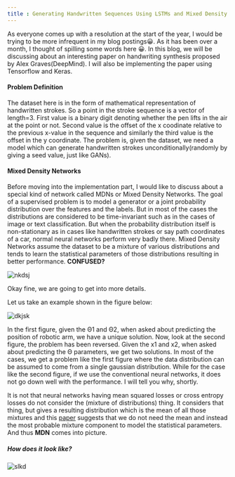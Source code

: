 ```yaml
---
title : Generating Handwritten Sequences Using LSTMs and Mixed Density Networks
---
```


As everyone comes up with a resolution at the start of the year, I would be trying to be more infrequent in my blog postings😀. As it has been over a month, I thought of spilling some words here 😀. In this blog, we will be discussing about an interesting paper on handwriting synthesis proposed by Alex Graves(DeepMind). I will also be implementing the paper using Tensorflow and Keras. 

#### Problem Definition 
The dataset here is in the form of mathematical representation of handwritten strokes. So a point in the stroke sequence is a vector of length=3. First value is a binary digit denoting whether the pen lifts in the air at the point or not. Second value is the offset of the x coodinate relative to the previous x-value in the sequence and similarly the third value is the offset in the y coordinate. The problem is, given the dataset, we need a model which can generate handwritten strokes unconditionally(randomly by giving a seed value, just like GANs).

#### Mixed Density Networks
Before moving into the implementation part, I would like to discuss about a special kind of network called MDNs or Mixed Density Networks. The goal of a supervised problem is to model a generator or a joint probability distribution over the features and the labels. But in most of the cases the distributions are considered to be time-invariant such as in the cases of image or text classification. But when the probability distribution itself is non-stationary as in cases like handwritten strokes or say path coordinates of a car, normal neural networks perform very badly there. Mixed Density Networks assume the dataset to be a mixture of various distributions and tends to learn the statistical parameters of those distributions resulting in better performance. **CONFUSED?** 

![nkdsj](https://media2.giphy.com/media/3o7btPCcdNniyf0ArS/giphy.gif)

Okay fine, we are going to get into more details.

Let us take an example shown in the figure below:

![dkjsk](https://1.bp.blogspot.com/-42_9dzRFUmU/Xi6YDF_CQlI/AAAAAAAAQis/5_w4hOE-qmAWyU2cJrpgb8SvOzDhGPEHgCLcBGAsYHQ/s1600/Screenshot%2B2020-01-27%2Bat%2B1.27.03%2BPM.png)

In the first figure, given the Θ1 and Θ2, when asked about predicting the position of robotic arm, we have a unique solution. Now, look at the second figure, the problem has been reversed. Given the x1 and x2, when asked about predicting the Θ parameters, we get two solutions. In most of the cases, we get a problem like the first figure where the data distribution can be assumed to come from a single gaussian distribution. While for the case like the second figure, if we use the conventional neural networks, it does not go down well with the performance. I will tell you why, shortly.

It is not that neural networks having mean squared losses or cross entropy losses do not consider the (mixture of distributions) thing. It considers that thing, but gives a resulting distribution which is the mean of all those mixtures and this [paper](https://publications.aston.ac.uk/id/eprint/373/1/NCRG_94_004.pdf) suggests that we do not need the mean and instead the most probable mixture component to model the statistical parameters. And thus **MDN** comes into picture.

##### How does it look like?










![slkd](https://encrypted-tbn0.gstatic.com/images?q=tbn%3AANd9GcQyD1d8mt2DJV2gTX877-Oo4JtdbAmePYhLEyxnaaQS9YvIaAk0)
